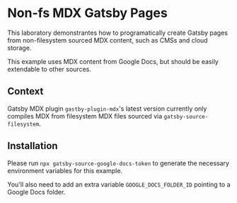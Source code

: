 # Non-fs MDX Gatsby Pages

This laboratory demonstrantes how to programatically create Gatsby pages from non-filesystem sourced MDX content, such as CMSs and cloud storage.

This example uses MDX content from Google Docs, but should be easily extendable to other sources.

## Context

Gatsby MDX plugin `gastby-plugin-mdx`'s latest version currently only compiles MDX from filesystem MDX files sourced via `gatsby-source-filesystem`.

## Installation

Please run `npx gatsby-source-google-docs-token` to generate the necessary environment variables for this example.

You'll also need to add an extra variable `GOOGLE_DOCS_FOLDER_ID` pointing to a Google Docs folder.
